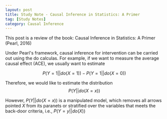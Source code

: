 ```yaml
---
layout: post
title: Study Note - Causal Inference in Statistics: A Primer
tag: [Study Notes]
category: Causal Inference
---
```


This post is a review of the book: Causal Inference in Statistics: A Primer (Pearl, 2016)

Under Pearl's framework, causal inference for intervention can be carried out using the do calculas. For example, if we want to measure the average causal effect (ACE), we usually want to estimate 

$$P(Y=1||do(X=1))-P(Y=1||do(X=0))$$

Therefore, we would like to estimate the distribution $$P(Y||do(X=x))$$

However, $P(Y||do(X=x))$ is a manipulated model, which removes all arrows pointed $X$ from its paranets or stratified over the variables that meets the back-door criteria, i.e., $P(Y=y||do(X))$
<!--stackedit_data:
eyJoaXN0b3J5IjpbMTM0OTc1MjExNSwtMTQxODMyNjk1MiwxMj
k3NjgwMl19
-->
